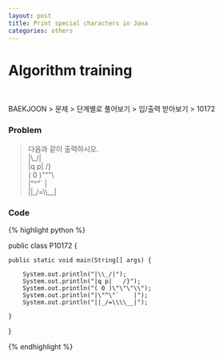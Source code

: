```yaml
---
layout: post
title: Print special characters in Java
categories: others
---
```


<h1>Algorithm training</h1>

<br>

<p>BAEKJOON > 문제 > 단계별로 풀어보기 > 입/출력 받아보기 > 10172</p>

<h3>Problem</h3>

<blockquote><p>
다음과 같이 출력하시오.<br>
|\_/|<br>
|q p|   /}<br>
( 0 )"""\<br>
|"^"`    |<br>
||_/=\\__|</p></blockquote>

<h3>Code</h3>

{% highlight python %}


public class P10172 {

	public static void main(String[] args) {
		
		System.out.println("|\\_/|");
		System.out.println("|q p|   /}");
		System.out.println("( 0 )\"\"\"\\");
		System.out.println("|\"^\"`    |");
		System.out.println("||_/=\\\\__|");

	}

}


{% endhighlight %}
